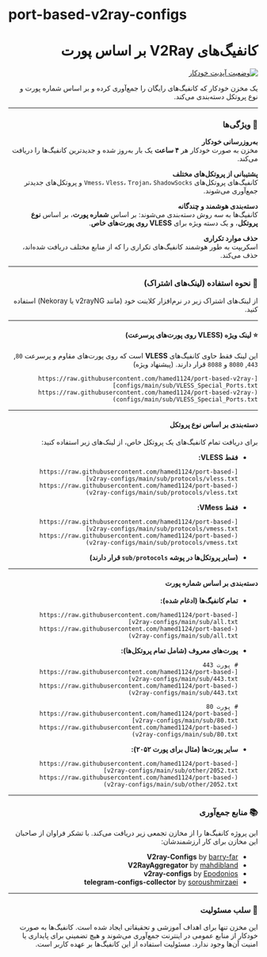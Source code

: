 # port-based-v2ray-configs

<div dir="rtl">

# کانفیگ‌های V2Ray بر اساس پورت

[![وضعیت آپدیت خودکار](https://github.com/hamed1124/port-based-v2ray-configs/actions/workflows/main.yml/badge.svg)](https://github.com/hamed1124/port-based-v2ray-configs/actions/workflows/main.yml)

یک مخزن خودکار که کانفیگ‌های رایگان را جمع‌آوری کرده و بر اساس شماره پورت و نوع پروتکل دسته‌بندی می‌کند.

---

### 🔧 ویژگی‌ها

**به‌روزرسانی خودکار**
<br>
مخزن به صورت خودکار هر **۴ ساعت** یک بار به‌روز شده و جدیدترین کانفیگ‌ها را دریافت می‌کند.

**پشتیبانی از پروتکل‌های مختلف**
<br>
کانفیگ‌های پروتکل‌های `Vmess`، `Vless`، `Trojan`، `ShadowSocks` و پروتکل‌های جدیدتر جمع‌آوری می‌شوند.

**دسته‌بندی هوشمند و چندگانه**
<br>
کانفیگ‌ها به سه روش دسته‌بندی می‌شوند: بر اساس **شماره پورت**، بر اساس **نوع پروتکل**، و یک دسته ویژه برای **VLESS روی پورت‌های خاص**.

**حذف موارد تکراری**
<br>
اسکریپت به طور هوشمند کانفیگ‌های تکراری را که از منابع مختلف دریافت شده‌اند، حذف می‌کند.

---

### 🚀 نحوه استفاده (لینک‌های اشتراک)

از لینک‌های اشتراک زیر در نرم‌افزار کلاینت خود (مانند v2rayNG یا Nekoray) استفاده کنید.

---

#### ⭐ لینک ویژه (VLESS روی پورت‌های پرسرعت)
این لینک فقط حاوی کانفیگ‌های **VLESS** است که روی پورت‌های مقاوم و پرسرعت `80`, `443`, `8080` و `8088` قرار دارند. (پیشنهاد ویژه)
  ```
  [https://raw.githubusercontent.com/hamed1124/port-based-v2ray-configs/main/sub/VLESS_Special_Ports.txt](https://raw.githubusercontent.com/hamed1124/port-based-v2ray-configs/main/sub/VLESS_Special_Ports.txt)
  ```

---

#### دسته‌بندی بر اساس نوع پروتکل
برای دریافت تمام کانفیگ‌های یک پروتکل خاص، از لینک‌های زیر استفاده کنید:

- **فقط VLESS:**
  ```
  [https://raw.githubusercontent.com/hamed1124/port-based-v2ray-configs/main/sub/protocols/vless.txt](https://raw.githubusercontent.com/hamed1124/port-based-v2ray-configs/main/sub/protocols/vless.txt)
  ```
- **فقط VMess:**
  ```
  [https://raw.githubusercontent.com/hamed1124/port-based-v2ray-configs/main/sub/protocols/vmess.txt](https://raw.githubusercontent.com/hamed1124/port-based-v2ray-configs/main/sub/protocols/vmess.txt)
  ```
- **(سایر پروتکل‌ها در پوشه `sub/protocols` قرار دارند)**

---

#### دسته‌بندی بر اساس شماره پورت

- **تمام کانفیگ‌ها (ادغام شده):**
  ```
  [https://raw.githubusercontent.com/hamed1124/port-based-v2ray-configs/main/sub/all.txt](https://raw.githubusercontent.com/hamed1124/port-based-v2ray-configs/main/sub/all.txt)
  ```

- **پورت‌های معروف (شامل تمام پروتکل‌ها):**
  ```
  # پورت 443
  [https://raw.githubusercontent.com/hamed1124/port-based-v2ray-configs/main/sub/443.txt](https://raw.githubusercontent.com/hamed1124/port-based-v2ray-configs/main/sub/443.txt)

  # پورت 80
  [https://raw.githubusercontent.com/hamed1124/port-based-v2ray-configs/main/sub/80.txt](https://raw.githubusercontent.com/hamed1124/port-based-v2ray-configs/main/sub/80.txt)
  ```

- **سایر پورت‌ها (مثال برای پورت ۲۰۵۲):**
  ```
  [https://raw.githubusercontent.com/hamed1124/port-based-v2ray-configs/main/sub/other/2052.txt](https://raw.githubusercontent.com/hamed1124/port-based-v2ray-configs/main/sub/other/2052.txt)
  ```
---

### 📚 منابع جمع‌آوری

این پروژه کانفیگ‌ها را از مخازن تجمعی زیر دریافت می‌کند. با تشکر فراوان از صاحبان این مخازن برای کار ارزشمندشان:

- **V2ray-Configs** by [barry-far](https://github.com/barry-far/V2ray-Configs)
- **V2RayAggregator** by [mahdibland](https://github.com/mahdibland/V2RayAggregator)
- **v2ray-configs** by [Epodonios](https://github.com/Epodonios/v2ray-configs)
- **telegram-configs-collector** by [soroushmirzaei](https://github.com/soroushmirzaei/telegram-configs-collector)

---


### 📄 سلب مسئولیت

این مخزن تنها برای اهداف آموزشی و تحقیقاتی ایجاد شده است. کانفیگ‌ها به صورت خودکار از منابع عمومی در اینترنت جمع‌آوری می‌شوند و هیچ تضمینی برای پایداری یا امنیت آن‌ها وجود ندارد. مسئولیت استفاده از این کانفیگ‌ها بر عهده کاربر است.

</div>
